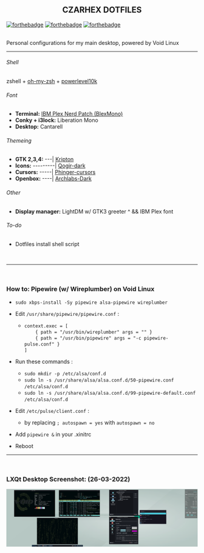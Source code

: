 <h2 align="center">CZARHEX DOTFILES</h2>

[![forthebadge](https://forthebadge.com/images/badges/compatibility-club-penguin.svg)](https://forthebadge.com) 
[![forthebadge](https://forthebadge.com/images/badges/just-plain-nasty.svg)](https://forthebadge.com) 
[![forthebadge](https://forthebadge.com/images/badges/built-with-swag.svg)](https://forthebadge.com) 

<br/>
Personal configurations for my main desktop, powered by Void Linux

** **

###### Shell
zshell + [oh-my-zsh](https://ohmyz.sh/) + [powerlevel10k](https://github.com/romkatv/powerlevel10k)

###### Font
* **Terminal:** [IBM Plex Nerd Patch (BlexMono)](https://www.nerdfonts.com/font-downloads)
* **Conky + i3lock:** Liberation Mono
* **Desktop:** Cantarell

###### Themeing
* **GTK 2,3,4:** ---| [Kripton](https://www.pling.com/p/1365372)
* **Icons:** ---------| [Qogir-dark](https://www.pling.com/p/1296407)
* **Cursors:** -----| [Phinger-cursors](https://www.pling.com/p/1690782)
* **Openbox:** ----| [Archlabs-Dark](https://github.com/void-linux/void-packages/tree/master/srcpkgs/archlabs-themes)

###### Other
* **Display manager:** LightDM w/ GTK3 greeter ^ && IBM Plex font

###### To-do
* Dotfiles install shell script

<br/>

** **

<br/>

### How to: Pipewire (w/ Wireplumber) on Void Linux
* `sudo xbps-install -Sy pipewire alsa-pipewire wireplumber`

* Edit `/usr/share/pipewire/pipewire.conf` :
  - ```
    context.exec = [
        { path = "/usr/bin/wireplumber" args = "" }
        { path = "/usr/bin/pipewire" args = "-c pipewire-pulse.conf" }
    ]
    ```

* Run these commands :
  - `sudo mkdir -p /etc/alsa/conf.d`
  - `sudo ln -s /usr/share/alsa/alsa.conf.d/50-pipewire.conf /etc/alsa/conf.d`
  - `sudo ln -s /usr/share/alsa/alsa.conf.d/99-pipewire-default.conf /etc/alsa/conf.d`

* Edit `/etc/pulse/client.conf` :
  - by replacing `; autospawn = yes` with `autospawn = no`

* Add `pipewire &` in your .xinitrc

* Reboot

** **

<br/>

### LXQt Desktop Screenshot: (26-03-2022)
![desktoppreview](26_03_2022_screenshot.png)
